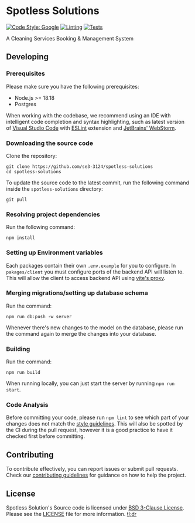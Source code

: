 # Spotless Solutions

[![Code Style: Google](https://img.shields.io/badge/code%20style-google-blueviolet.svg)](https://github.com/google/gts)
[![Linting](https://github.com/se3-3124/spotless-solutions-workspace/actions/workflows/lint.yml/badge.svg)](https://github.com/se3-3124/spotless-solutions-workspace/actions/workflows/lint.yml)
[![Tests](https://github.com/se3-3124/spotless-solutions-workspace/actions/workflows/tests.yml/badge.svg)](https://github.com/se3-3124/spotless-solutions-workspace/actions/workflows/tests.yml)


A Cleaning Services Booking & Management System

## Developing

### Prerequisites

Please make sure you have the following prerequisites:

- Node.js >= 18.18
- Postgres

When working with the codebase, we recommend using an IDE with intelligent code
completion and syntax highlighting, such as latest version of [Visual Studio Code](https://code.visualstudio.com)
with [ESLint](https://marketplace.visualstudio.com/items?itemName=dbaeumer.vscode-eslint)
extension and [JetBrains' WebStorm](https://www.jetbrains.com/webstorm/).

### Downloading the source code

Clone the repository:

```
git clone https://github.com/se3-3124/spotless-solutions
cd spotless-solutions
```

To update the source code to the latest commit, run the following command inside the
`spotless-solutions` directory:

```
git pull
```

### Resolving project dependencies

Run the following command:

```
npm install
```

### Setting up Environment variables

Each packages contain their own `.env.example` for you to configure. In `pakages/client`
you must configure ports of the backend API will listen to. This will allow the client
to access backend API using [vite's proxy](https://vitejs.dev/config/server-options.html#server-proxy).

### Merging migrations/setting up database schema

Run the command:

```
npm run db:push -w server
```

Whenever there's new changes to the model on the database, please run the command
again to merge the changes into your database.

### Building

Run the command:

```
npm run build
```

When running locally, you can just start the server by running `npm run start`.

### Code Analysis

Before committing your code, please run `npm lint` to see which part of your changes does
not match the [style guidelines](CONTRIBUTING.md#code-style). This will also be spotted
by the CI during the pull request, however it is a good practice to have it checked first
before committing.

## Contributing

To contribute effectively, you can report issues or submit pull requests. Check our
[contributing guidelines](CONTRIBUTING.md) for guidance on how to help the project.

## License

Spotless Solution's Source code is licensed under [BSD 3-Clause License](LICENSE). Please see the
[LICENSE](LICENSE) file for more information. [tl;dr](https://www.tldrlegal.com/license/bsd-3-clause-license-revised)
